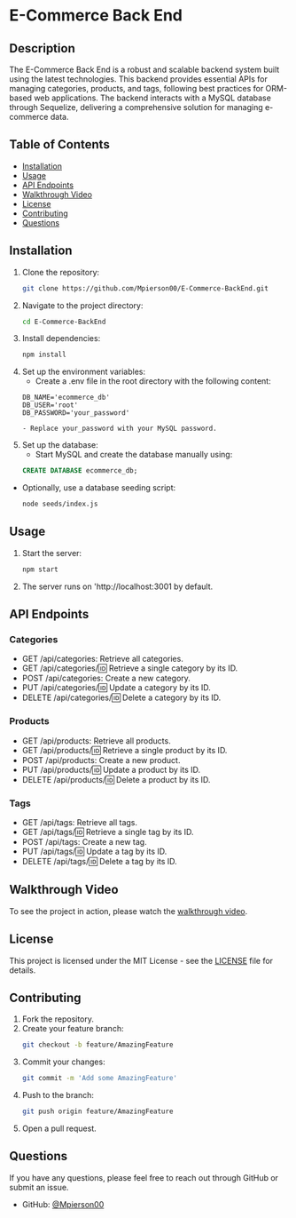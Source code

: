 # E-Commerce Back End

## Description

The E-Commerce Back End is a robust and scalable backend system built using the latest technologies. This backend provides essential APIs for managing categories, products, and tags, following best practices for ORM-based web applications. The backend interacts with a MySQL database through Sequelize, delivering a comprehensive solution for managing e-commerce data.

## Table of Contents 

- [Installation](#installation)
- [Usage](#usage)
- [API Endpoints](#api-endpoints)
- [Walkthrough Video](#walkthrough-video)
- [License](#license)
- [Contributing](#contributing)
- [Questions](#questions)

## Installation

1. Clone the repository:
   ```bash
   git clone https://github.com/Mpierson00/E-Commerce-BackEnd.git
2. Navigate to the project directory: 
    ```bash
    cd E-Commerce-BackEnd
3. Install dependencies: 
    ```bash
    npm install
4. Set up the environment variables:
    - Create a .env file in the root directory with the following content:
    ```plaintext
    DB_NAME='ecommerce_db'
    DB_USER='root'
    DB_PASSWORD='your_password'

    - Replace your_password with your MySQL password.
5. Set up the database:
    - Start MySQL and create the database manually using:
    ```sql
    CREATE DATABASE ecommerce_db;
- Optionally, use a database seeding script:
    ```bash
    node seeds/index.js

## Usage

1. Start the server:
    ```bash
    npm start
2. The server runs on 'http://localhost:3001 by default.

## API Endpoints

### Categories

- GET /api/categories: Retrieve all categories.
- GET /api/categories/:id: Retrieve a single category by its ID.
- POST /api/categories: Create a new category.
- PUT /api/categories/:id: Update a category by its ID.
- DELETE /api/categories/:id: Delete a category by its ID.

### Products

- GET /api/products: Retrieve all products.
- GET /api/products/:id: Retrieve a single product by its ID.
- POST /api/products: Create a new product.
- PUT /api/products/:id: Update a product by its ID.
- DELETE /api/products/:id: Delete a product by its ID.

### Tags

- GET /api/tags: Retrieve all tags.
- GET /api/tags/:id: Retrieve a single tag by its ID.
- POST /api/tags: Create a new tag.
- PUT /api/tags/:id: Update a tag by its ID.
- DELETE /api/tags/:id: Delete a tag by its ID.

## Walkthrough Video

To see the project in action, please watch the [walkthrough video](https://www.youtube.com/watch?v=-TkMAIyel2k).

## License 

This project is licensed under the MIT License - see the [LICENSE](LICENSE) file for details.

## Contributing

1. Fork the repository.
2. Create your feature branch:
    ```bash
    git checkout -b feature/AmazingFeature
    ```
3. Commit your changes:
    ```bash
    git commit -m 'Add some AmazingFeature'
    ```
4. Push to the branch:
    ```bash
    git push origin feature/AmazingFeature
    ```
5. Open a pull request.

## Questions

If you have any questions, please feel free to reach out through GitHub or submit an issue.

- GitHub: [@Mpierson00](https://github.com/Mpierson00)